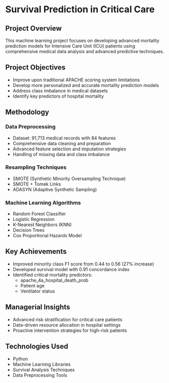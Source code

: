 # Survival Prediction in Critical Care

## Project Overview
This machine learning project focuses on developing advanced mortality prediction models for Intensive Care Unit (ICU) patients using comprehensive medical data analysis and advanced predictive techniques.

## Project Objectives
- Improve upon traditional APACHE scoring system limitations
- Develop more personalized and accurate mortality prediction models
- Address class imbalance in medical datasets
- Identify key predictors of hospital mortality

## Methodology

### Data Preprocessing
- Dataset: 91,713 medical records with 84 features
- Comprehensive data cleaning and preparation
- Advanced feature selection and imputation strategies
- Handling of missing data and class imbalance

### Resampling Techniques
- SMOTE (Synthetic Minority Oversampling Technique)
- SMOTE + Tomek Links
- ADASYN (Adaptive Synthetic Sampling)

### Machine Learning Algorithms
- Random Forest Classifier
- Logistic Regression
- K-Nearest Neighbors (KNN)
- Decision Trees
- Cox Proportional Hazards Model

## Key Achievements
- Improved minority class F1 score from 0.44 to 0.56 (27% increase)
- Developed survival model with 0.91 concordance index
- Identified critical mortality predictors:
  * apache_4a_hospital_death_prob
  * Patient age
  * Ventilator status

## Managerial Insights
- Advanced risk stratification for critical care patients
- Data-driven resource allocation in hospital settings
- Proactive intervention strategies for high-risk patients

## Technologies Used
- Python
- Machine Learning Libraries
- Survival Analysis Techniques
- Data Preprocessing Tools
